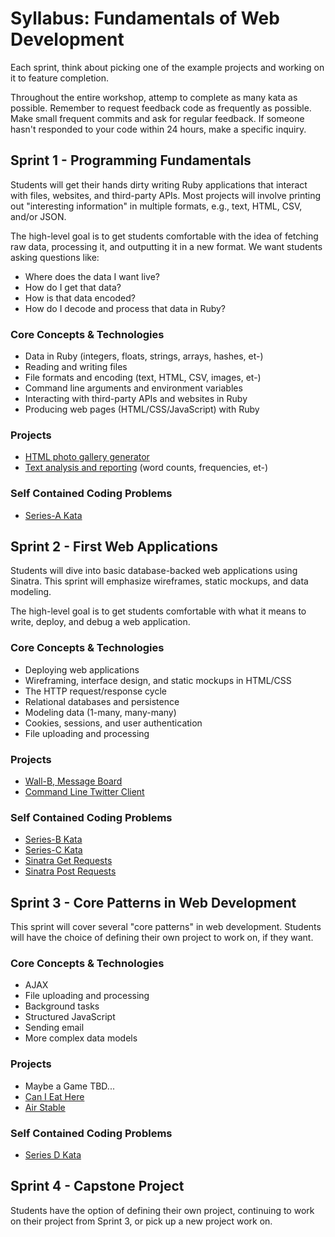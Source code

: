 # Syllabus: Fundamentals of Web Development

Each sprint, think about picking one of the example projects and working on it to feature completion.

Throughout the entire workshop, attemp to complete as many kata as possible.  Remember to request feedback code as frequently as possible.  Make small frequent commits and ask for regular feedback.  If someone hasn't responded to your code within 24 hours, make a specific inquiry.

## Sprint 1 - Programming Fundamentals

Students will get their hands dirty writing Ruby applications that interact with files, websites, and third-party APIs.  Most projects will involve printing out "interesting information" in multiple formats, e.g., text, HTML, CSV, and/or JSON.

The high-level goal is to get students comfortable with the idea of fetching raw data, processing it, and outputting it in a new format.  We want students asking questions like:

- Where does the data I want live?
- How do I get that data?
- How is that data encoded?
- How do I decode and process that data in Ruby?

### Core Concepts & Technologies

- Data in Ruby (integers, floats, strings, arrays, hashes, et-)
- Reading and writing files
- File formats and encoding (text, HTML, CSV, images, et-)
- Command line arguments and environment variables
- Interacting with third-party APIs and websites in Ruby
- Producing web pages (HTML/CSS/JavaScript) with Ruby

### Projects

- [HTML photo gallery generator][photo-gallery-cli]
- [Text analysis and reporting][text-analysis] (word counts, frequencies, et-)


### Self Contained Coding Problems

- [Series-A Kata][series-A]

## Sprint 2 - First Web Applications

Students will dive into basic database-backed web applications using Sinatra.  This sprint will emphasize wireframes, static mockups, and data modeling.

The high-level goal is to get students comfortable with what it means to write, deploy, and debug a web application.

### Core Concepts & Technologies

- Deploying web applications
- Wireframing, interface design, and static mockups in HTML/CSS
- The HTTP request/response cycle
- Relational databases and persistence
- Modeling data (1-many, many-many)
- Cookies, sessions, and user authentication
- File uploading and processing

### Projects

- [Wall-B, Message Board][wall-b]
- [Command Line Twitter Client][twitter-client]


### Self Contained Coding Problems

- [Series-B Kata][series-B]
- [Series-C Kata][series-C]
- [Sinatra Get Requests][sinatra get requests]
- [Sinatra Post Requests][sinatra post requests]


## Sprint 3 - Core Patterns in Web Development

This sprint will cover several "core patterns" in web development.  Students will have the choice of defining their own project to work on, if they want.

### Core Concepts & Technologies

- AJAX
- File uploading and processing
- Background tasks
- Structured JavaScript
- Sending email
- More complex data models

### Projects

- Maybe a Game TBD...
- [Can I Eat Here][can i eat]
- [Air Stable][air stable]


### Self Contained Coding Problems

- [Series D Kata][series-D]

## Sprint 4 - Capstone Project

Students have the option of defining their own project, continuing to work on their project from Sprint 3, or pick up a new project work on.


[photo-gallery-cli]:https://github.com/codeunion/photo-gallery-cli
[text-analysis]:https://github.com/codeunion/text-analysis
[series-A]:https://github.com/codeunion/web-fundamentals-weekly-katas/tree/master/series-A
[series-B]:https://github.com/codeunion/web-fundamentals-weekly-katas/tree/master/series-B
[series-C]:https://github.com/codeunion/web-fundamentals-weekly-katas/tree/master/series-C
[series-D]:https://github.com/codeunion/web-fundamentals-weekly-katas/tree/master/series-D
[sinatra post requests]:https://github.com/codeunion/web-fundamentals-weekly-katas/tree/master/sinatra/handling-get-requests
[sinatra get requests]:https://github.com/codeunion/web-fundamentals-weekly-katas/tree/master/sinatra/handling-get-requests
[wall-b]:https://github.com/codeunion/wall-b
[twitter-client]:https://github.com/codeunion/twitter-client
[can i eat]:https://github.com/codeunion/can-i-eat-here
[air stable]:https://github.com/codeunion/air-stable
